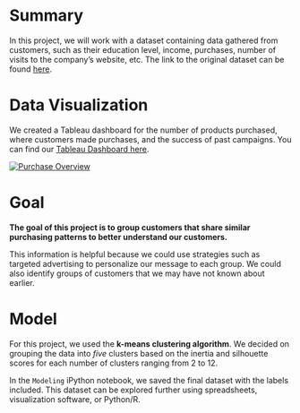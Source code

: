 # Summary
In this project, we will work with a dataset containing data gathered from customers, such as their education level, income, purchases, number of visits to the company’s website, etc. The link to the original dataset can be found [here](https://www.kaggle.com/imakash3011/customer-personality-analysis).

# Data Visualization
We created a Tableau dashboard for the number of products purchased, where customers made purchases, and the success of past campaigns. You can find our [Tableau Dashboard here](https://public.tableau.com/views/CustomerAnalysis_16517054386160/PurchasesDashboard?:language=en-US&:display_count=n&:origin=viz_share_link).

<div class='tableauPlaceholder' id='viz1651792103027' style='position: relative'><noscript><a href='https://public.tableau.com/views/CustomerAnalysis_16517054386160/PurchasesDashboard?:language=en-US&:display_count=n&:origin=viz_share_link'><img alt='Purchase Overview ' src='https:&#47;&#47;public.tableau.com&#47;static&#47;images&#47;Cu&#47;CustomerAnalysis_16517054386160&#47;PurchasesDashboard&#47;1_rss.png' style='border: none' /></a></noscript><object class='tableauViz'  style='display:none;'><param name='host_url' value='https%3A%2F%2Fpublic.tableau.com%2F' /> <param name='embed_code_version' value='3' /> <param name='site_root' value='' /><param name='name' value='CustomerAnalysis_16517054386160&#47;PurchasesDashboard' /><param name='tabs' value='no' /><param name='toolbar' value='yes' /><param name='static_image' value='https:&#47;&#47;public.tableau.com&#47;static&#47;images&#47;Cu&#47;CustomerAnalysis_16517054386160&#47;PurchasesDashboard&#47;1.png' /> <param name='animate_transition' value='yes' /><param name='display_static_image' value='yes' /><param name='display_spinner' value='yes' /><param name='display_overlay' value='yes' /><param name='display_count' value='yes' /><param name='language' value='en-US' /></object></div>

# Goal
__The goal of this project is to group customers that share similar purchasing patterns to better understand our customers.__

This information is helpful because we could use strategies such as targeted advertising to personalize our message to each group. We could also identify groups of customers that we may have not known about earlier. 

# Model
For this project, we used the **k-means clustering algorithm**. We decided on grouping the data into *five* clusters based on the inertia and silhouette scores for each number of clusters ranging from 2 to 12.

In the `Modeling` iPython notebook, we saved the final dataset with the labels included. This dataset can be explored further using spreadsheets, visualization software, or Python/R.

